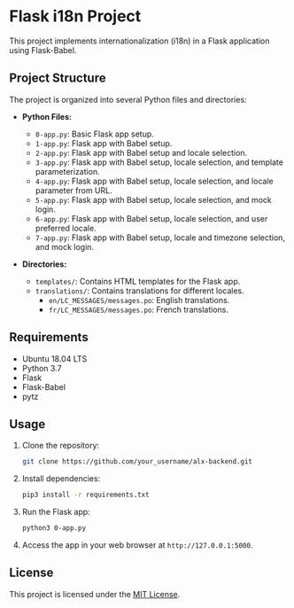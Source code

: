 # Flask i18n Project

This project implements internationalization (i18n) in a Flask application using Flask-Babel.

## Project Structure

The project is organized into several Python files and directories:

- **Python Files:**
  - `0-app.py`: Basic Flask app setup.
  - `1-app.py`: Flask app with Babel setup.
  - `2-app.py`: Flask app with Babel setup and locale selection.
  - `3-app.py`: Flask app with Babel setup, locale selection, and template parameterization.
  - `4-app.py`: Flask app with Babel setup, locale selection, and locale parameter from URL.
  - `5-app.py`: Flask app with Babel setup, locale selection, and mock login.
  - `6-app.py`: Flask app with Babel setup, locale selection, and user preferred locale.
  - `7-app.py`: Flask app with Babel setup, locale and timezone selection, and mock login.

- **Directories:**
  - `templates/`: Contains HTML templates for the Flask app.
  - `translations/`: Contains translations for different locales.
    - `en/LC_MESSAGES/messages.po`: English translations.
    - `fr/LC_MESSAGES/messages.po`: French translations.

## Requirements

- Ubuntu 18.04 LTS
- Python 3.7
- Flask
- Flask-Babel
- pytz

## Usage

1. Clone the repository:

   ```bash
   git clone https://github.com/your_username/alx-backend.git
   ```

2. Install dependencies:

   ```bash
   pip3 install -r requirements.txt
   ```

3. Run the Flask app:

   ```bash
   python3 0-app.py
   ```

4. Access the app in your web browser at `http://127.0.0.1:5000`.

## License

This project is licensed under the [MIT License](LICENSE).
```
